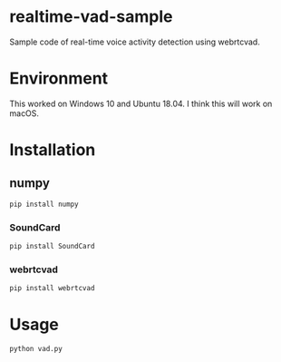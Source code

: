 # realtime-vad-sample
Sample code of real-time voice activity detection using webrtcvad.

# Environment
This worked on Windows 10 and Ubuntu 18.04.
I think this will work on macOS.

# Installation
## numpy
```bash
pip install numpy
```
### SoundCard
```bash
pip install SoundCard
```
### webrtcvad
```bash
pip install webrtcvad
```
# Usage
```bash
python vad.py
```
